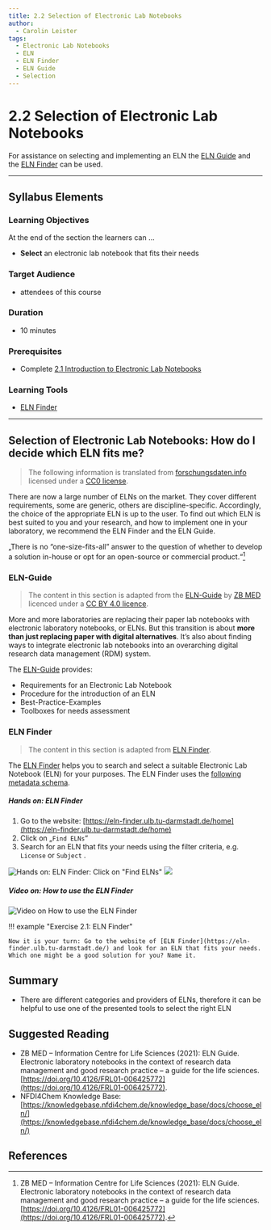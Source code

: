 ```yaml
---
title: 2.2 Selection of Electronic Lab Notebooks
author:
  - Carolin Leister
tags:
  - Electronic Lab Notebooks
  - ELN
  - ELN Finder
  - ELN Guide
  - Selection
---
```


# 2.2 Selection of Electronic Lab Notebooks

For assistance on selecting and implementing an ELN the [ELN Guide](https://doi.org/10.4126/FRL01-006425772) and the [ELN Finder](https://eln-finder.ulb.tu-darmstadt.de/home) can be used.


---

## Syllabus Elements

### Learning Objectives

At the end of the section the learners can ...

- **Select** an electronic lab notebook that fits their needs

### Target Audience
- attendees of this course

### Duration
- 10 minutes

### Prerequisites
- Complete [2.1 Introduction to Electronic Lab Notebooks](2.1_Introduction_Electronic_Lab_Notebooks.md)

### Learning Tools

- [ELN Finder](https://eln-finder.ulb.tu-darmstadt.de/home)


---

## Selection of Electronic Lab Notebooks: How do I decide which ELN fits me?

> The following information is translated from [forschungsdaten.info](https://forschungsdaten.info/themen/beschreiben-und-dokumentieren/elektronische-laborbuecher/) licensed under a [CC0 license](https://creativecommons.org/publicdomain/zero/1.0/deed.de).

There are now a large number of ELNs on the market. They cover different requirements, some are generic, others are discipline-specific. Accordingly, the choice of the appropriate ELN is up to the user. To find out which ELN is best suited to you and your research, and how to implement one in your laboratory, we recommend the ELN Finder and the ELN Guide.

„There is no “one-size-fits-all” answer to the question of whether to develop a solution in-house or opt for an open-source or commercial product.“[^1]

### ELN-Guide

> The content in this section is adapted from the [ELN-Guide](https://doi.org/10.4126/FRL01-006425772) by [ZB MED](https://www.zbmed.de/) licenced under a [CC BY 4.0 licence](https://creativecommons.org/licenses/by/4.0/deed.en).

More and more laboratories are replacing their paper lab notebooks with electronic laboratory notebooks, or ELNs.
But this transition is about **more than just replacing paper with digital alternatives**. It’s also about finding ways to integrate electronic lab notebooks into an overarching digital research data management (RDM) system.

The [ELN-Guide](https://doi.org/10.4126/FRL01-006425772) provides:

- Requirements for an Electronic Lab Notebook
- Procedure for the introduction of an ELN
- Best-Practice-Examples
- Toolboxes for needs assessment

### ELN Finder

>The content in this section is adapted from [ELN Finder](https://eln-finder.ulb.tu-darmstadt.de/home).

The [ELN Finder](https://eln-finder.ulb.tu-darmstadt.de/home) helps you to search and select a suitable Electronic Lab Notebook (ELN) for your purposes. The ELN Finder uses the [following metadata schema](https://doi.org/10.4126/FRL01-006452815).

##### Hands on: ELN Finder

1. Go to the website: [https://eln-finder.ulb.tu-darmstadt.de/home](https://eln-finder.ulb.tu-darmstadt.de/home)
2. Click on „`Find ELNs`“
3. Search for an ELN that fits your needs using the filter criteria, e.g. `License` or `Subject` .

![Hands on: ELN Finder: Click on "Find ELNs"](attachments/ELN_Finder_01.png)
![](attachments/ELN_Finder_02.png)

##### Video on: How to use the ELN Finder

![Video on How to use the ELN Finder](attachments/ELN_Finder_GIF.gif)

!!! example "Exercise 2.1: ELN Finder"

	Now it is your turn: Go to the website of [ELN Finder](https://eln-finder.ulb.tu-darmstadt.de/) and look for an ELN that fits your needs. Which one might be a good solution for you? Name it.
## Summary

- There are different categories and providers of ELNs, therefore it can be helpful to use one of the presented tools to select the right ELN

## Suggested Reading
- ZB MED – Information Centre for Life Sciences (2021): ELN Guide. Electronic laboratory notebooks in the context of research data management and good research practice – a guide for the life sciences. [https://doi.org/10.4126/FRL01-006425772](https://doi.org/10.4126/FRL01-006425772).
- NFDI4Chem Knowledge Base: [https://knowledgebase.nfdi4chem.de/knowledge_base/docs/choose_eln/](https://knowledgebase.nfdi4chem.de/knowledge_base/docs/choose_eln/)

## References

[^1]: ZB MED – Information Centre for Life Sciences (2021): ELN Guide. Electronic laboratory notebooks in the context of research data management and good research practice – a guide for the life sciences. [https://doi.org/10.4126/FRL01-006425772](https://doi.org/10.4126/FRL01-006425772).





